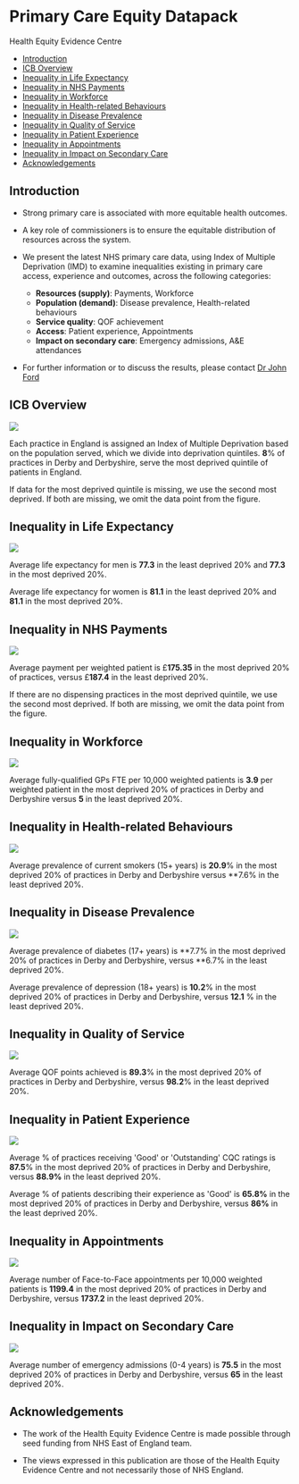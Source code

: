# Primary Care Equity Datapack
Health Equity Evidence Centre

- [Introduction](#introduction)
- [ICB Overview](#icb-overview)
- [Inequality in Life Expectancy](#inequality-in-life-expectancy)
- [Inequality in NHS Payments](#inequality-in-nhs-payments)
- [Inequality in Workforce](#inequality-in-workforce)
- [Inequality in Health-related
  Behaviours](#inequality-in-health-related-behaviours)
- [Inequality in Disease Prevalence](#inequality-in-disease-prevalence)
- [Inequality in Quality of Service](#inequality-in-quality-of-service)
- [Inequality in Patient Experience](#inequality-in-patient-experience)
- [Inequality in Appointments](#inequality-in-appointments)
- [Inequality in Impact on Secondary
  Care](#inequality-in-impact-on-secondary-care)
- [Acknowledgements](#acknowledgements)

## Introduction

- Strong primary care is associated with more equitable health outcomes.

- A key role of commissioners is to ensure the equitable distribution of
  resources across the system.

- We present the latest NHS primary care data, using Index of Multiple
  Deprivation (IMD) to examine inequalities existing in primary care
  access, experience and outcomes, across the following categories:

  - **Resources (supply)**: Payments, Workforce
  - **Population (demand)**: Disease prevalence, Health-related
    behaviours
  - **Service quality**: QOF achievement
  - **Access**: Patient experience, Appointments
  - **Impact on secondary care**: Emergency admissions, A&E attendances

- For further information or to discuss the results, please contact [Dr
  John Ford](j.a.ford@qmul.ac.uk)

## ICB Overview

![](figure-commonmark/overview-1.png)

Each practice in England is assigned an Index of Multiple Deprivation
based on the population served, which we divide into deprivation
quintiles. **8**% of practices in Derby and Derbyshire, serve the most
deprived quintile of patients in England.

If data for the most deprived quintile is missing, we use the second
most deprived. If both are missing, we omit the data point from the
figure.

## Inequality in Life Expectancy

![](figure-commonmark/Life_Expectancy-1.png)

Average life expectancy for men is **77.3** in the least deprived 20%
and **77.3** in the most deprived 20%.

Average life expectancy for women is **81.1** in the least deprived 20%
and **81.1** in the most deprived 20%.

## Inequality in NHS Payments

![](figure-commonmark/payments-1.png)

Average payment per weighted patient is £**175.35** in the most deprived
20% of practices, versus £**187.4** in the least deprived 20%.

If there are no dispensing practices in the most deprived quintile, we
use the second most deprived. If both are missing, we omit the data
point from the figure.

## Inequality in Workforce

![](figure-commonmark/workforce-1.png)

Average fully-qualified GPs FTE per 10,000 weighted patients is **3.9**
per weighted patient in the most deprived 20% of practices in Derby and
Derbyshire versus **5** in the least deprived 20%.

## Inequality in Health-related Behaviours

![](figure-commonmark/behaviours-1.png)

Average prevalence of current smokers (15+ years) is **20.9**% in the
most deprived 20% of practices in Derby and Derbyshire versus \*\*7.6%
in the least deprived 20%.

## Inequality in Disease Prevalence

![](figure-commonmark/prevalence-1.png)

Average prevalence of diabetes (17+ years) is **7.7% in the most
deprived 20% of practices in Derby and Derbyshire, versus **6.7% in the
least deprived 20%.

Average prevalence of depression (18+ years) is **10.2**% in the most
deprived 20% of practices in Derby and Derbyshire, versus **12.1** % in
the least deprived 20%.

## Inequality in Quality of Service

![](figure-commonmark/quality-1.png)

Average QOF points achieved is **89.3**% in the most deprived 20% of
practices in Derby and Derbyshire, versus **98.2**% in the least
deprived 20%.

## Inequality in Patient Experience

![](figure-commonmark/exp-1.png)

Average % of practices receiving 'Good' or 'Outstanding' CQC ratings is
**87.5**% in the most deprived 20% of practices in Derby and Derbyshire,
versus **88.9%** in the least deprived 20%.

Average % of patients describing their experience as 'Good' is **65.8%**
in the most deprived 20% of practices in Derby and Derbyshire, versus
**86%** in the least deprived 20%.

## Inequality in Appointments

![](figure-commonmark/appts-1.png)

Average number of Face-to-Face appointments per 10,000 weighted patients
is **1199.4** in the most deprived 20% of practices in Derby and
Derbyshire, versus **1737.2** in the least deprived 20%.

## Inequality in Impact on Secondary Care

![](figure-commonmark/secondary-1.png)

Average number of emergency admissions (0-4 years) is **75.5** in the
most deprived 20% of practices in Derby and Derbyshire, versus **65** in
the least deprived 20%.

## Acknowledgements

- The work of the Health Equity Evidence Centre is made possible through
  seed funding from NHS East of England team.

- The views expressed in this publication are those of the Health Equity
  Evidence Centre and not necessarily those of NHS England.
